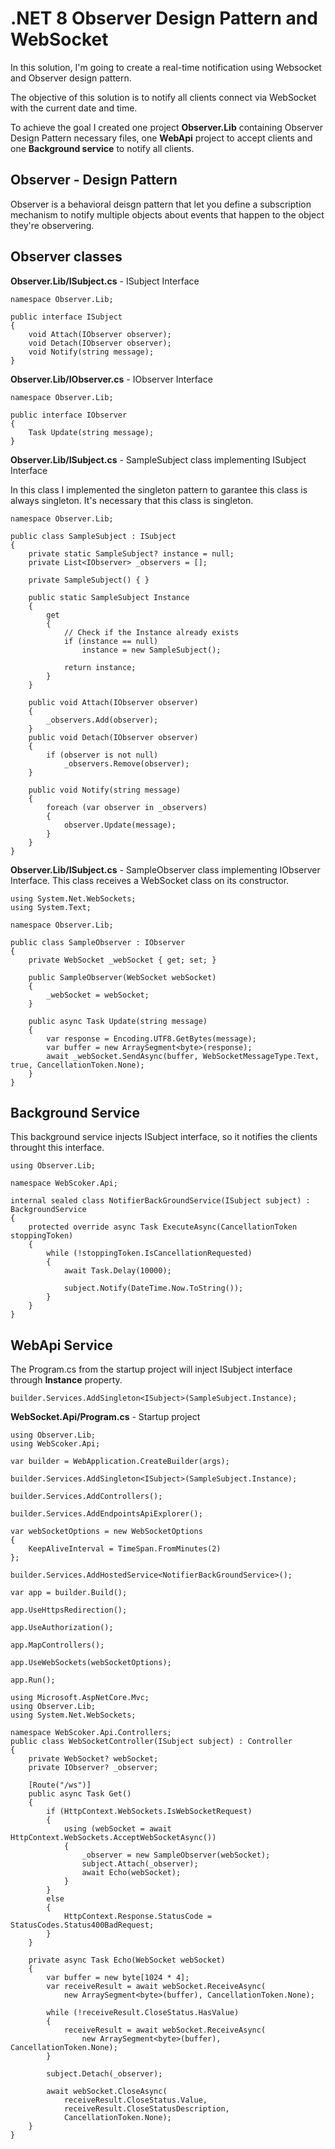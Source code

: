 # .NET 8 Observer Design Pattern and WebSocket

In this solution, I'm going to create a real-time notification using Websocket and Observer design pattern.

The objective of this solution is to notify all clients connect via WebSocket with the current date and time.

To achieve the goal I created one project **Observer.Lib** containing Observer Design Pattern necessary files, one **WebApi** project to accept clients and one **Background service** to notify all clients.

## Observer - Design Pattern

Observer is a behavioral deisgn pattern that let you define a subscription mechanism to notify multiple objects about events that happen to the object they're observering.

## Observer classes

**__Observer.Lib/ISubject.cs__** - ISubject Interface

```CSharp
namespace Observer.Lib;

public interface ISubject
{
    void Attach(IObserver observer);
    void Detach(IObserver observer);
    void Notify(string message);
}
```

**__Observer.Lib/IObserver.cs__** - IObserver Interface

```CSharp
namespace Observer.Lib;

public interface IObserver
{
    Task Update(string message);
}
```

**__Observer.Lib/ISubject.cs__** - SampleSubject class implementing ISubject Interface

In this class I implemented the singleton pattern to garantee this class is always singleton. It's necessary that this class is singleton.

```CSharp
namespace Observer.Lib;

public class SampleSubject : ISubject
{
    private static SampleSubject? instance = null;
    private List<IObserver> _observers = [];
    
    private SampleSubject() { }

    public static SampleSubject Instance
    {
        get
        {
            // Check if the Instance already exists
            if (instance == null)
                instance = new SampleSubject();

            return instance;
        }
    }

    public void Attach(IObserver observer)
    {
        _observers.Add(observer);
    }
    public void Detach(IObserver observer)
    {
        if (observer is not null)
            _observers.Remove(observer);
    }

    public void Notify(string message)
    {
        foreach (var observer in _observers)
        {
            observer.Update(message);
        }
    }
}
```

**__Observer.Lib/ISubject.cs__** - SampleObserver class implementing IObserver Interface. This class receives a WebSocket class on its constructor.

```CSharp
using System.Net.WebSockets;
using System.Text;

namespace Observer.Lib;

public class SampleObserver : IObserver
{
    private WebSocket _webSocket { get; set; }

    public SampleObserver(WebSocket webSocket)
    {
        _webSocket = webSocket;
    }

    public async Task Update(string message)
    {
        var response = Encoding.UTF8.GetBytes(message);
        var buffer = new ArraySegment<byte>(response);
        await _webSocket.SendAsync(buffer, WebSocketMessageType.Text, true, CancellationToken.None);
    }
}
```

## Background Service

This background service injects ISubject interface, so it notifies the clients throught this interface.

```CSharp
using Observer.Lib;

namespace WebScoker.Api;

internal sealed class NotifierBackGroundService(ISubject subject) : BackgroundService
{
    protected override async Task ExecuteAsync(CancellationToken stoppingToken)
    {
        while (!stoppingToken.IsCancellationRequested)
        {
            await Task.Delay(10000);

            subject.Notify(DateTime.Now.ToString());
        }
    }
}
```

## WebApi Service

The Program.cs from the startup project will inject ISubject interface through **Instance** property.

```CSharp
builder.Services.AddSingleton<ISubject>(SampleSubject.Instance);
````

**__WebSocket.Api/Program.cs__** - Startup project

```CSharp
using Observer.Lib;
using WebScoker.Api;

var builder = WebApplication.CreateBuilder(args);

builder.Services.AddSingleton<ISubject>(SampleSubject.Instance);

builder.Services.AddControllers();

builder.Services.AddEndpointsApiExplorer();

var webSocketOptions = new WebSocketOptions
{
    KeepAliveInterval = TimeSpan.FromMinutes(2)
};

builder.Services.AddHostedService<NotifierBackGroundService>();

var app = builder.Build();

app.UseHttpsRedirection();

app.UseAuthorization();

app.MapControllers();

app.UseWebSockets(webSocketOptions);

app.Run();
```

```CSharp
using Microsoft.AspNetCore.Mvc;
using Observer.Lib;
using System.Net.WebSockets;

namespace WebScoker.Api.Controllers;
public class WebSocketController(ISubject subject) : Controller
{
    private WebSocket? webSocket;
    private IObserver? _observer;

    [Route("/ws")]
    public async Task Get()
    {
        if (HttpContext.WebSockets.IsWebSocketRequest)
        {
            using (webSocket = await HttpContext.WebSockets.AcceptWebSocketAsync())
            {
                _observer = new SampleObserver(webSocket);
                subject.Attach(_observer);
                await Echo(webSocket);
            }
        }
        else
        {
            HttpContext.Response.StatusCode = StatusCodes.Status400BadRequest;
        }
    }

    private async Task Echo(WebSocket webSocket)
    {
        var buffer = new byte[1024 * 4];
        var receiveResult = await webSocket.ReceiveAsync(
            new ArraySegment<byte>(buffer), CancellationToken.None);

        while (!receiveResult.CloseStatus.HasValue)
        {
            receiveResult = await webSocket.ReceiveAsync(
                new ArraySegment<byte>(buffer), CancellationToken.None);
        }

        subject.Detach(_observer);

        await webSocket.CloseAsync(
            receiveResult.CloseStatus.Value,
            receiveResult.CloseStatusDescription,
            CancellationToken.None);
    }
}
```